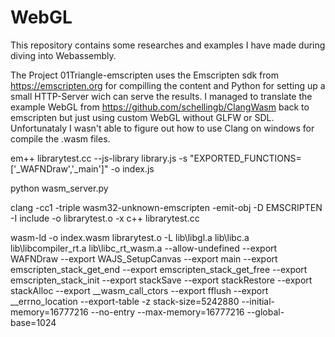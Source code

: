 # WebGL
This repository contains some researches and examples I have made during diving into Webassembly.

The Project 01Triangle-emscripten uses the Emscripten sdk from https://emscripten.org for compilling the content and Python for setting up a small HTTP-Server wich can serve the results. I managed to translate the example WebGL from https://github.com/schellingb/ClangWasm back to emscripten but just using custom WebGL without GLFW or SDL. Unfortunataly I wasn't able to figure out how to use Clang on windows for compile the .wasm files.

em++ librarytest.cc --js-library library.js -s "EXPORTED_FUNCTIONS=['_WAFNDraw','_main']" -o index.js

python wasm_server.py

clang -cc1 -triple wasm32-unknown-emscripten -emit-obj -D EMSCRIPTEN -I include -o librarytest.o -x c++ librarytest.cc

wasm-ld -o index.wasm librarytest.o -L lib\libgl.a lib\libc.a lib\libcompiler_rt.a lib\libc_rt_wasm.a --allow-undefined --export WAFNDraw --export WAJS_SetupCanvas --export main --export emscripten_stack_get_end --export emscripten_stack_get_free --export emscripten_stack_init --export stackSave --export stackRestore --export stackAlloc --export __wasm_call_ctors --export fflush --export __errno_location --export-table -z stack-size=5242880 --initial-memory=16777216 --no-entry --max-memory=16777216 --global-base=1024
